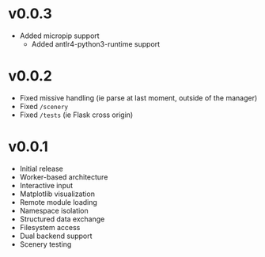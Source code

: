 # v0.0.3

- Added micropip support
    - Added antlr4-python3-runtime support


# v0.0.2

- Fixed missive handling (ie parse at last moment, outside of the manager)
- Fixed `/scenery` 
- Fixed `/tests` (ie Flask cross origin)


# v0.0.1 

- Initial release
- Worker-based architecture
- Interactive input
- Matplotlib visualization
- Remote module loading
- Namespace isolation
- Structured data exchange
- Filesystem access
- Dual backend support
- Scenery testing